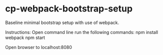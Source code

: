 # cp-webpack-bootstrap-setup
Baseline minimal bootstrap setup with use of webpack.

Instructions:
Open command line
run the following commands:
npm install
webpack
npm start

Open browser to localhost:8080


